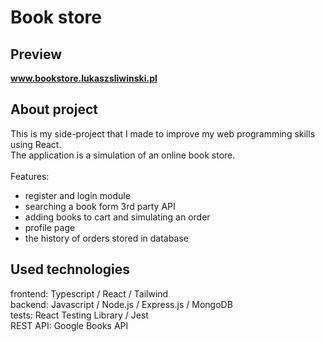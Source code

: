# Book store

## Preview

<b>www.bookstore.lukaszsliwinski.pl</b>

## About project

This is my side-project that I made to improve my web programming skills using React.<br>
The application is a simulation of an online book store.<br><br>
Features:

- register and login module
- searching a book form 3rd party API
- adding books to cart and simulating an order
- profile page
- the history of orders stored in database

## Used technologies

frontend: Typescript / React / Tailwind<br>
backend: Javascript / Node.js / Express.js / MongoDB<br>
tests: React Testing Library / Jest<br>
REST API: Google Books API
